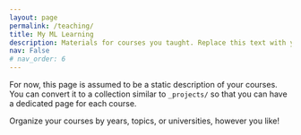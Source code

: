 ```yaml
---
layout: page
permalink: /teaching/
title: My ML Learning
description: Materials for courses you taught. Replace this text with your description.
nav: False
# nav_order: 6
---
```


For now, this page is assumed to be a static description of your courses. You can convert it to a collection similar to `_projects/` so that you can have a dedicated page for each course.

Organize your courses by years, topics, or universities, however you like!
